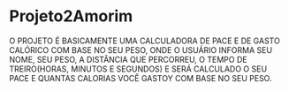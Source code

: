 # Projeto2Amorim

O PROJETO É BASICAMENTE UMA CALCULADORA DE PACE E DE GASTO CALÓRICO COM BASE NO SEU PESO, ONDE O USUÁRIO INFORMA SEU NOME, SEU PESO, A DISTÂNCIA QUE PERCORREU,
O TEMPO DE TREIRO(HORAS, MINUTOS E SEGUNDOS) E SERÁ CALCULADO O SEU PACE E QUANTAS CALORIAS VOCÊ GASTOY COM BASE NO SEU PESO.
